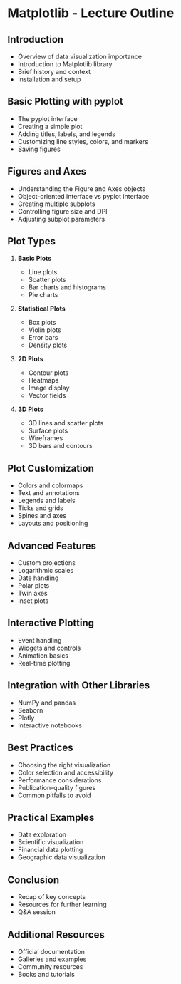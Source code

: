 # Matplotlib - Lecture Outline

## Introduction
- Overview of data visualization importance
- Introduction to Matplotlib library
- Brief history and context
- Installation and setup

## Basic Plotting with pyplot
- The pyplot interface
- Creating a simple plot
- Adding titles, labels, and legends
- Customizing line styles, colors, and markers
- Saving figures

## Figures and Axes
- Understanding the Figure and Axes objects
- Object-oriented interface vs pyplot interface
- Creating multiple subplots
- Controlling figure size and DPI
- Adjusting subplot parameters

## Plot Types
1. **Basic Plots**
   - Line plots
   - Scatter plots
   - Bar charts and histograms
   - Pie charts

2. **Statistical Plots**
   - Box plots
   - Violin plots
   - Error bars
   - Density plots

3. **2D Plots**
   - Contour plots
   - Heatmaps
   - Image display
   - Vector fields

4. **3D Plots**
   - 3D lines and scatter plots
   - Surface plots
   - Wireframes
   - 3D bars and contours

## Plot Customization
- Colors and colormaps
- Text and annotations
- Legends and labels
- Ticks and grids
- Spines and axes
- Layouts and positioning

## Advanced Features
- Custom projections
- Logarithmic scales
- Date handling
- Polar plots
- Twin axes
- Inset plots

## Interactive Plotting
- Event handling
- Widgets and controls
- Animation basics
- Real-time plotting

## Integration with Other Libraries
- NumPy and pandas
- Seaborn
- Plotly
- Interactive notebooks

## Best Practices
- Choosing the right visualization
- Color selection and accessibility
- Performance considerations
- Publication-quality figures
- Common pitfalls to avoid

## Practical Examples
- Data exploration
- Scientific visualization
- Financial data plotting
- Geographic data visualization

## Conclusion
- Recap of key concepts
- Resources for further learning
- Q&A session

## Additional Resources
- Official documentation
- Galleries and examples
- Community resources
- Books and tutorials